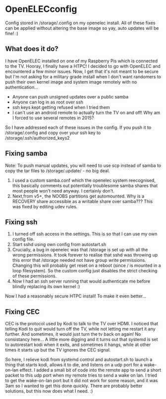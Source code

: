 # OpenELECconfig
Config stored in /storage/.config on my openelec install. All of these fixes can be applied without altering the base image so yay, auto updates will be fine! :)

## What does it do?
I have OpenELEC installed on one of my Raspberry Pis which is connected to the TV. Hooray, I finally have a HTPC! I decided to go with OpenELEC and encountered a few minor issues. Now, I get that it's not meant to be secure but I'm not asking for a military grade install when I don't want randomers to push their own kernel image and system image remotely with no authentication...

 - Anyone can push unsigned updates over a public samba
 - Anyone can log in as root over ssh
 - ssh keys kept getting refused when I tried them
 - I can't use an android remote to actually turn the TV on and off! Why am I forced to use several remotes in 2015?

So I have addressed each of these issues in the config. If you push it to /storage/.config and copy over your ssh key to /storage/.ssh/authorized_keys2

## Fixing samba
Note: To push manual updates, you will need to use scp instead of samba to copy the tar files to /storage/.update/ - no big deal.
1) I used a custom samba.conf which the openelec system reecognised, this basically comments out potentially troublesome samba shares that most people won't need anyway. I certainly don't.
2) Next,from v5+, the NOOBS partitions get automounted. Why is a RECOVERY share accessible as a writable share over samba??? This was fixed by editing udev rules.

## Fixing ssh
1) I turned off ssh access in the settings. This is so that I can use my own config file.
2) Start sshd using own config from autostart.sh
3) Crucially, a bug in openelec was that /storage is set up with all the wrong permissions. It took forever to realise that sshd was throwing up this error that /storage needed not have group write permissions. Changing this will probably get reset on a reboot (since / is mounted in a loop filesystem). So the custom config just disables the strict checking of these permissions.
4) Now I had an ssh server running that would authenticate me before blindly replacing its own kernel :)

Now I had a reasonably secure HTPC install! To make it even better...

##  Fixing CEC
CEC is the protocol used by Kodi to talk to the TV over HDMI. I noticed that telling Kodi to quit would turn off the TV, while not letting me restart it any further. And sometimes, it would just turn the tv back on again! No consistancy here... A little more digging and it turns out that systemd is set to autorestart kodi when it exits, and sometimes it hangs, while at other times it starts up but the TV ignores the CEC signal.

So here, I relieve kodi from systemd control and autostart.sh to launch a thing that starts kodi, allows it to die, and listens on a udp port for a wake-on-lan effect. I added a smali bit of code into the remote app to send a short packet to this udp port when my remote tries to send a wake on lan. I tried to get the wake-on-lan port but it did not work for some reason, and it was 3am so I wanted to get this done quickly. There are probably better solutions, but this now does what I need. :)
